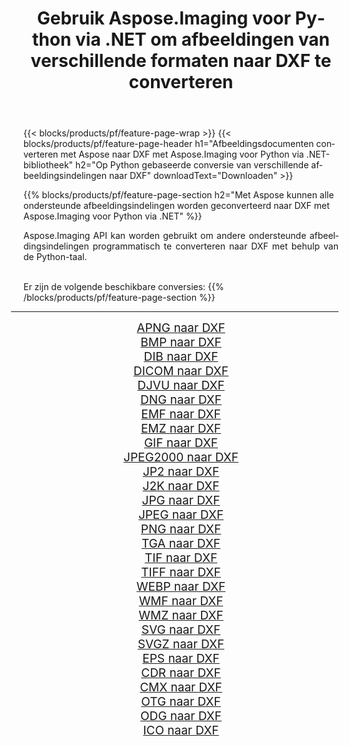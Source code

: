 ﻿---
title: Gebruik Aspose.Imaging voor Python via .NET om afbeeldingen van verschillende formaten naar DXF te converteren 
weight: 3920
url: /nl/python-net/conversion/to/dxf 
lang: nl
langdirlevel: 2
locales: zh-hans,ja,it,ru,de,es,fr,nl,id,lt,pl,pt,vi,tr,ko,zh-hant,ar,hi,th,sv,cs,uk,he
description: U kunt Aspose.Imaging voor Python gebruiken via de .NET-bibliotheek om van verschillende formaten naar DXF te converteren
---

{{< blocks/products/pf/feature-page-wrap >}}
{{< blocks/products/pf/feature-page-header h1="Afbeeldingsdocumenten converteren met Aspose naar DXF met Aspose.Imaging voor Python via .NET-bibliotheek" h2="Op Python gebaseerde conversie van verschillende afbeeldingsindelingen naar DXF" downloadText="Downloaden" >}}


{{% blocks/products/pf/feature-page-section  h2="Met Aspose kunnen alle ondersteunde afbeeldingsindelingen worden geconverteerd naar DXF met Aspose.Imaging voor Python via .NET" %}}
<p align=justify>Aspose.Imaging API kan worden gebruikt om andere ondersteunde afbeeldingsindelingen programmatisch te converteren naar DXF met behulp van de Python-taal.</p>
<br/>
Er zijn de volgende beschikbare conversies:
{{% /blocks/products/pf/feature-page-section %}}
<div class="container-fluid productfamilypage bg-gray">
    <div class="convertypes bg-gray agp-content section">
        <div class="container">
		<hr style="margin-left:-20px;"/>
		<div class="row other-converters" style="gap: 10px;font-size: 19px;text-align:center;">
		    <div class='col-md-2 other-converter remove-lp remove-rp'><a href="/imaging/nl/python-net/conversion/apng-to-dxf" style="padding:15px;">APNG naar DXF</a></div>
<div class='col-md-2 other-converter remove-lp remove-rp'><a href="/imaging/nl/python-net/conversion/bmp-to-dxf" style="padding:15px;">BMP naar DXF</a></div>
<div class='col-md-2 other-converter remove-lp remove-rp'><a href="/imaging/nl/python-net/conversion/dib-to-dxf" style="padding:15px;">DIB naar DXF</a></div>
<div class='col-md-2 other-converter remove-lp remove-rp'><a href="/imaging/nl/python-net/conversion/dicom-to-dxf" style="padding:15px;">DICOM naar DXF</a></div>
<div class='col-md-2 other-converter remove-lp remove-rp'><a href="/imaging/nl/python-net/conversion/djvu-to-dxf" style="padding:15px;">DJVU naar DXF</a></div>
<div class='col-md-2 other-converter remove-lp remove-rp'><a href="/imaging/nl/python-net/conversion/dng-to-dxf" style="padding:15px;">DNG naar DXF</a></div>
<div class='col-md-2 other-converter remove-lp remove-rp'><a href="/imaging/nl/python-net/conversion/emf-to-dxf" style="padding:15px;">EMF naar DXF</a></div>
<div class='col-md-2 other-converter remove-lp remove-rp'><a href="/imaging/nl/python-net/conversion/emz-to-dxf" style="padding:15px;">EMZ naar DXF</a></div>
<div class='col-md-2 other-converter remove-lp remove-rp'><a href="/imaging/nl/python-net/conversion/gif-to-dxf" style="padding:15px;">GIF naar DXF</a></div>
<div class='col-md-2 other-converter remove-lp remove-rp'><a href="/imaging/nl/python-net/conversion/jpeg2000-to-dxf" style="padding:15px;">JPEG2000 naar DXF</a></div>
<div class='col-md-2 other-converter remove-lp remove-rp'><a href="/imaging/nl/python-net/conversion/jp2-to-dxf" style="padding:15px;">JP2 naar DXF</a></div>
<div class='col-md-2 other-converter remove-lp remove-rp'><a href="/imaging/nl/python-net/conversion/j2k-to-dxf" style="padding:15px;">J2K naar DXF</a></div>
<div class='col-md-2 other-converter remove-lp remove-rp'><a href="/imaging/nl/python-net/conversion/jpg-to-dxf" style="padding:15px;">JPG naar DXF</a></div>
<div class='col-md-2 other-converter remove-lp remove-rp'><a href="/imaging/nl/python-net/conversion/jpeg-to-dxf" style="padding:15px;">JPEG naar DXF</a></div>
<div class='col-md-2 other-converter remove-lp remove-rp'><a href="/imaging/nl/python-net/conversion/png-to-dxf" style="padding:15px;">PNG naar DXF</a></div>
<div class='col-md-2 other-converter remove-lp remove-rp'><a href="/imaging/nl/python-net/conversion/tga-to-dxf" style="padding:15px;">TGA naar DXF</a></div>
<div class='col-md-2 other-converter remove-lp remove-rp'><a href="/imaging/nl/python-net/conversion/tif-to-dxf" style="padding:15px;">TIF naar DXF</a></div>
<div class='col-md-2 other-converter remove-lp remove-rp'><a href="/imaging/nl/python-net/conversion/tiff-to-dxf" style="padding:15px;">TIFF naar DXF</a></div>
<div class='col-md-2 other-converter remove-lp remove-rp'><a href="/imaging/nl/python-net/conversion/webp-to-dxf" style="padding:15px;">WEBP naar DXF</a></div>
<div class='col-md-2 other-converter remove-lp remove-rp'><a href="/imaging/nl/python-net/conversion/wmf-to-dxf" style="padding:15px;">WMF naar DXF</a></div>
<div class='col-md-2 other-converter remove-lp remove-rp'><a href="/imaging/nl/python-net/conversion/wmz-to-dxf" style="padding:15px;">WMZ naar DXF</a></div>
<div class='col-md-2 other-converter remove-lp remove-rp'><a href="/imaging/nl/python-net/conversion/svg-to-dxf" style="padding:15px;">SVG naar DXF</a></div>
<div class='col-md-2 other-converter remove-lp remove-rp'><a href="/imaging/nl/python-net/conversion/svgz-to-dxf" style="padding:15px;">SVGZ naar DXF</a></div>
<div class='col-md-2 other-converter remove-lp remove-rp'><a href="/imaging/nl/python-net/conversion/eps-to-dxf" style="padding:15px;">EPS naar DXF</a></div>
<div class='col-md-2 other-converter remove-lp remove-rp'><a href="/imaging/nl/python-net/conversion/cdr-to-dxf" style="padding:15px;">CDR naar DXF</a></div>
<div class='col-md-2 other-converter remove-lp remove-rp'><a href="/imaging/nl/python-net/conversion/cmx-to-dxf" style="padding:15px;">CMX naar DXF</a></div>
<div class='col-md-2 other-converter remove-lp remove-rp'><a href="/imaging/nl/python-net/conversion/otg-to-dxf" style="padding:15px;">OTG naar DXF</a></div>
<div class='col-md-2 other-converter remove-lp remove-rp'><a href="/imaging/nl/python-net/conversion/odg-to-dxf" style="padding:15px;">ODG naar DXF</a></div>
<div class='col-md-2 other-converter remove-lp remove-rp'><a href="/imaging/nl/python-net/conversion/ico-to-dxf" style="padding:15px;">ICO naar DXF</a></div>
                </div>
        </div>
    </div>
</div>
<br/>

